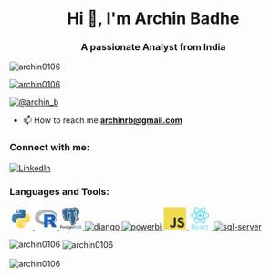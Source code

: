 <h1 align="center">Hi 👋, I'm Archin Badhe</h1>
<h3 align="center">A passionate Analyst from India</h3>

<p align="left"> <img src="https://komarev.com/ghpvc/?username=archin0106&label=Profile%20views&color=0e75b6&style=flat" alt="archin0106" /> </p>

<p align="left"> <a href="https://github.com/ryo-ma/github-profile-trophy"><img src="https://github-profile-trophy.vercel.app/?username=archin0106" alt="archin0106" /></a> </p>

<p align="left"> <a href="https://twitter.com/@archin_b" target="blank"><img src="https://img.shields.io/twitter/follow/@archin_b?logo=twitter&style=for-the-badge" alt="@archin_b" /></a> </p>

- 📫 How to reach me **archinrb@gmail.com**

<h3 align="left">Connect with me:</h3>
<p align="left">
<a href="https://www.linkedin.com/in/archin-badhe-4780811bb/" target="blank"><img align="center" src="https://cdn-icons-png.flaticon.com/512/174/174857.png" alt="LinkedIn" style="width: 24px; height: 24px;"/></a>
</p>

<h3 align="left">Languages and Tools:</h3>
<p align="left"> 
    <a href="https://www.python.org/" target="_blank"> 
        <img src="https://raw.githubusercontent.com/devicons/devicon/master/icons/python/python-original.svg" alt="python" width="40" height="40"/> 
    </a> 
    <a href="https://www.r-project.org/" target="_blank"> 
        <img src="https://raw.githubusercontent.com/devicons/devicon/master/icons/r/r-original.svg" alt="r" width="40" height="40"/> 
    </a> 
    <a href="https://en.wikipedia.org/wiki/SQL" target="_blank"> 
        <img src="https://raw.githubusercontent.com/devicons/devicon/master/icons/postgresql/postgresql-original-wordmark.svg" alt="sql" width="40" height="40"/> 
    </a> 
    <a href="https://www.djangoproject.com/" target="_blank"> 
        <img src="https://cdn.worldvectorlogo.com/logos/django.svg" alt="django" width="40" height="40"/>
    </a> 
    <a href="https://powerbi.microsoft.com/" target="_blank"> 
        <img src="https://www.vectorlogo.zone/logos/microsoft_powerbi/microsoft_powerbi-icon.svg" alt="powerbi" width="40" height="40"/>
    </a> 
    <a href="https://developer.mozilla.org/en-US/docs/Web/JavaScript" target="_blank"> 
        <img src="https://raw.githubusercontent.com/devicons/devicon/master/icons/javascript/javascript-original.svg" alt="javascript" width="40" height="40"/> 
    </a> 
    <a href="https://reactjs.org/" target="_blank"> 
        <img src="https://raw.githubusercontent.com/devicons/devicon/master/icons/react/react-original-wordmark.svg" alt="react" width="40" height="40"/> 
    </a> 
    <a href="https://www.microsoft.com/en-us/sql-server" target="_blank"> 
        <img src="https://www.svgrepo.com/show/303229/microsoft-sql-server-logo.svg" alt="sql-server" width="40" height="40"/> 
    </a>
</p>

<p><img align="left" src="https://github-readme-stats.vercel.app/api/top-langs?username=archin0106&show_icons=true&locale=en&layout=compact" alt="archin0106" /></p>

<p>&nbsp;<img align="center" src="https://github-readme-stats.vercel.app/api?username=archin0106&show_icons=true&locale=en" alt="archin0106" /></p>

<p><img align="center" src="https://github-readme-streak-stats.herokuapp.com/?user=archin0106&" alt="archin0106" /></p>
